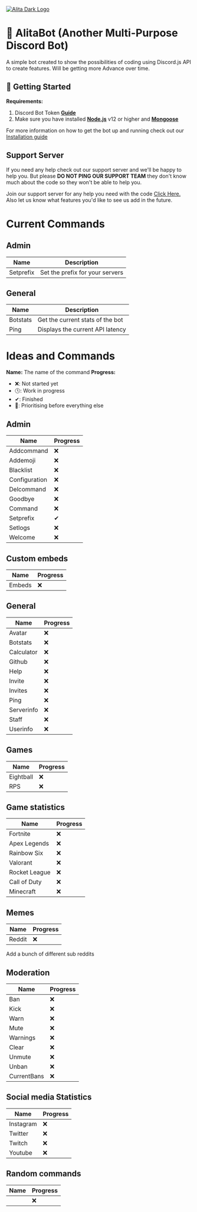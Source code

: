 [![Alita Dark Logo](https://cdn.discordapp.com/attachments/455063175277051934/679113277099474954/banner.PNG)](https://Patreon.com/KSJaay 'KSJaay')

# 🤖 AlitaBot (Another Multi-Purpose Discord Bot)
A simple bot created to show the possibilities of coding using Discord.js API to create features. Will be getting more Advance over time.

## 🚀 Getting Started
**Requirements:**
1. Discord Bot Token **[Guide](https://discordjs.guide/preparations/setting-up-a-bot-application.html#your-token)**
2. Make sure you have installed **[Node.js](https://nodejs.org/en/)** v12 or higher and **[Mongoose](https://mongoosejs.com/docs/)**


For more information on how to get the bot up and running check out our [Installation guide](https://ksjaay.gitbook.io/alitabot/)

## Support Server
If you need any help check out our support server and we'll be happy to help you. But please **DO NOT PING OUR SUPPORT TEAM** they don't know much about the code so they won't be able to help you.

Join our support server for any help you need with the code [Click Here.](https://discord.gg/ahcFREu)
Also let us know what features you'd like to see us add in the future.

# Current Commands

## Admin
|Name| Description |
|-----------|---------------------------------|
| Setprefix | Set the prefix for your servers |

## General
|Name| Description |
|----------|----------------------------------|
| Botstats | Get the current stats of the bot |
|   Ping   | Displays the current API latency |

# Ideas and Commands
**Name:** The name of the command
**Progress:**
 - ❌: Not started yet
 - 🕓: Work in progress
 - ✔: Finished
 - 💯: Prioritising before everything else

## Admin
 | Name          | Progress |
 |---------------|----------|
 | Addcommand    |    ❌    |
 | Addemoji      |    ❌    |
 | Blacklist     |    ❌    |
 | Configuration |    ❌    |
 | Delcommand    |    ❌    |
 | Goodbye       |    ❌    |
 | Command       |    ❌    |
 | Setprefix     |    ✔     |
 | Setlogs       |    ❌    |
 | Welcome       |    ❌    |

## Custom embeds
 | Name   | Progress |
 |--------|----------|
 | Embeds |    ❌    |

## General
 | Name       | Progress |
 |------------|----------|
 | Avatar     |    ❌    |
 | Botstats   |    ❌    |
 | Calculator |    ❌    |
 | Github     |    ❌    |
 | Help       |    ❌    |
 | Invite     |    ❌    |
 | Invites    |    ❌    |
 | Ping       |    ❌    |
 | Serverinfo |    ❌    |
 | Staff      |    ❌    |
 | Userinfo   |    ❌    |

## Games
| Name      | Progress |
|-----------|----------|
| Eightball |    ❌    |
| RPS       |    ❌    |

## Game statistics
|    Name      | Progress |
|--------------|----------|
| Fortnite     |    ❌    |
| Apex Legends |    ❌    |
| Rainbow Six  |    ❌    |
| Valorant     |    ❌    |
| Rocket League|    ❌    |
| Call of Duty |    ❌    |
| Minecraft    |    ❌    |


## Memes
| Name   | Progress |
|--------|----------|
| Reddit |    ❌    |

Add a bunch of different sub reddits

## Moderation
| Name       | Progress |
|------------|----------|
| Ban        |    ❌    |
| Kick       |    ❌    |
| Warn       |    ❌    |
| Mute       |    ❌    |
| Warnings   |    ❌    |
| Clear      |    ❌    |
| Unmute     |    ❌    |
| Unban      |    ❌    |
| CurrentBans|    ❌    |

## Social media Statistics
| Name      | Progress |
|-----------|----------|
| Instagram |    ❌    |
| Twitter   |    ❌    |
| Twitch    |    ❌    |
| Youtube   |    ❌    |

## Random commands
|Name| Progress |
|----|----------|
||    ❌    |

